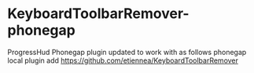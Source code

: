 KeyboardToolbarRemover-phonegap
===================

ProgressHud Phonegap plugin updated to work with as follows
phonegap local plugin add https://github.com/etiennea/KeyboardToolbarRemover

